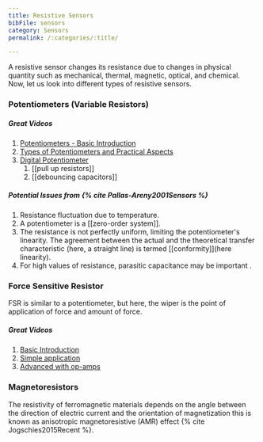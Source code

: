 ```yaml
---
title: Resistive Sensors
bibFile: sensors
category: Sensors
permalink: /:categories/:title/

---
```


A resistive sensor changes its resistance due to changes in physical quantity such as mechanical, thermal, magnetic, optical, and chemical. Now, let us look into different types of resistive sensors.

### Potentiometers (Variable Resistors)
##### Great Videos
1.  [Potentiometers - Basic Introduction](https://www.youtube.com/watch?v=XuBx9eQYscU)
2.  [Types of Potentiometers and Practical Aspects](https://www.youtube.com/watch?v=5d_TTQ2OJtM)
3.  [Digital Potentiometer](https://www.youtube.com/watch?v=uezoQ5fkixY&t=241s)
	1.  [[pull up resistors]]
	2.  [[debouncing capacitors]]

##### Potential Issues from {% cite Pallas-Areny2001Sensors %} 
1.  Resistance fluctuation due to temperature.
2.  A potentiometer is a [[zero-order system]].
3.  The resistance is not perfectly uniform, limiting the potentiometer's linearity. The agreement between the actual and the theoretical transfer characteristic (here, a straight line) is termed [[conformity]](here linearity).
4.  For high values of resistance, parasitic capacitance may be important .

### Force Sensitive Resistor

FSR is similar to a potentiometer, but here, the wiper is the point of application of force and amount of force.

##### Great Videos

1.  [Basic Introduction](https://www.youtube.com/watch?v=1p8AE_QA8qQ)
2.  [Simple application](https://www.youtube.com/watch?v=u2EHDyrV_F0)
3.  [Advanced with op-amps](https://www.youtube.com/watch?v=f00t2liHl3Q)


### Magnetoresistors

The resistivity of ferromagnetic materials depends on the angle between the direction of electric current and the orientation of magnetization this is known as anisotropic magnetoresistive (AMR) effect {% cite Jogschies2015Recent %}.
